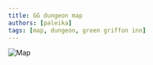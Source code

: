 ```yaml
---
title: GG dungeon map
authors: [paleika]
tags: [map, dungeon, green griffon inn]
---
```


![Map](./map.webp)
